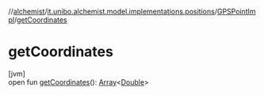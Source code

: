 //[alchemist](../../../index.md)/[it.unibo.alchemist.model.implementations.positions](../index.md)/[GPSPointImpl](index.md)/[getCoordinates](get-coordinates.md)

# getCoordinates

[jvm]\
open fun [getCoordinates](get-coordinates.md)(): [Array](https://kotlinlang.org/api/latest/jvm/stdlib/kotlin/-array/index.html)<[Double](https://kotlinlang.org/api/latest/jvm/stdlib/kotlin/-double/index.html)>
